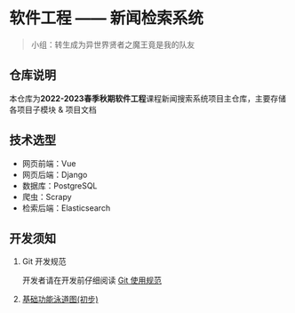 # 软件工程 —— 新闻检索系统

> 小组：转生成为异世界贤者之魔王竟是我的队友

## 仓库说明

本仓库为**2022-2023春季秋期软件工程**课程新闻搜索系统项目主仓库，主要存储各项目子模块 & 项目文档

## 技术选型

- 网页前端：Vue
- 网页后端：Django
- 数据库：PostgreSQL
- 爬虫：Scrapy
- 检索后端：Elasticsearch

## 开发须知

1. Git 开发规范
   
   开发者请在开发前仔细阅读 [Git 使用规范](./docs/git-use.md)

2. [基础功能泳道图(初步)](docs/SwimlaneDiagram.md)